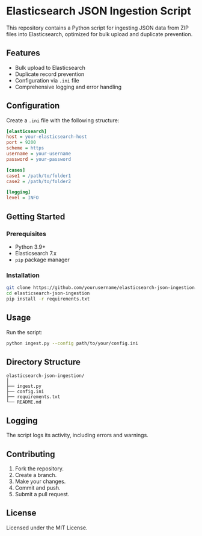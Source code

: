 
# Elasticsearch JSON Ingestion Script

This repository contains a Python script for ingesting JSON data from ZIP files into Elasticsearch, optimized for bulk upload and duplicate prevention.

## Features

- Bulk upload to Elasticsearch
- Duplicate record prevention
- Configuration via `.ini` file
- Comprehensive logging and error handling

## Configuration

Create a `.ini` file with the following structure:

```ini
[elasticsearch]
host = your-elasticsearch-host
port = 9200
scheme = https
username = your-username
password = your-password

[cases]
case1 = /path/to/folder1
case2 = /path/to/folder2

[logging]
level = INFO
```

## Getting Started

### Prerequisites

- Python 3.9+
- Elasticsearch 7.x
- `pip` package manager

### Installation

```bash
git clone https://github.com/yourusername/elasticsearch-json-ingestion.git
cd elasticsearch-json-ingestion
pip install -r requirements.txt
```

## Usage

Run the script:

```bash
python ingest.py --config path/to/your/config.ini
```

## Directory Structure

```
elasticsearch-json-ingestion/
│
├── ingest.py
├── config.ini
├── requirements.txt
└── README.md
```

## Logging

The script logs its activity, including errors and warnings.

## Contributing

1. Fork the repository.
2. Create a branch.
3. Make your changes.
4. Commit and push.
5. Submit a pull request.

## License

Licensed under the MIT License.
